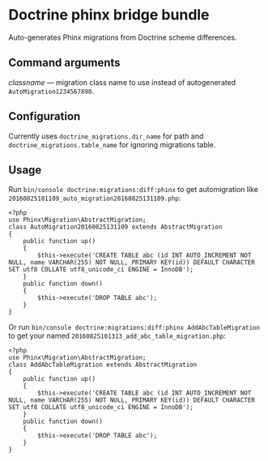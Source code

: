 Doctrine phinx bridge bundle
============================

Auto-generates Phinx migrations from Doctrine scheme differences.


Command arguments
-----------------

*classname* — migration class name to use instead of autogenerated `AutoMigration1234567890`.


Configuration
-------------

Currently uses `doctrine_migrations.dir_name` for path and `doctrine_migrations.table_name` for ignoring migrations table.


Usage
-----

Run `bin/console doctrine:migrations:diff:phinx` to get automigration like `20160825101109_auto_migration20160825131109.php`:

    <?php
    use Phinx\Migration\AbstractMigration;
    class AutoMigration20160825131109 extends AbstractMigration
    {
        public function up()
        {
            $this->execute('CREATE TABLE abc (id INT AUTO_INCREMENT NOT NULL, name VARCHAR(255) NOT NULL, PRIMARY KEY(id)) DEFAULT CHARACTER SET utf8 COLLATE utf8_unicode_ci ENGINE = InnoDB');
        }
        public function down()
        {
            $this->execute('DROP TABLE abc');
        }
    }

Or run `bin/console doctrine:migrations:diff:phinx AddAbcTableMigration` to get your named `20160825101313_add_abc_table_migration.php`:

    <?php
    use Phinx\Migration\AbstractMigration;
    class AddAbcTableMigration extends AbstractMigration
    {
        public function up()
        {
            $this->execute('CREATE TABLE abc (id INT AUTO_INCREMENT NOT NULL, name VARCHAR(255) NOT NULL, PRIMARY KEY(id)) DEFAULT CHARACTER SET utf8 COLLATE utf8_unicode_ci ENGINE = InnoDB');
        }
        public function down()
        {
            $this->execute('DROP TABLE abc');
        }
    }
